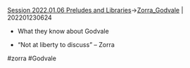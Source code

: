 ---
---

[Session 2022.01.06 Preludes and Libraries](sessions/notes_matteo_brianedit/Session%202022.01.06%20Preludes%20and%20Libraries.md)->[Zorra_Godvale](Insights/Zorra_Godvale.md) | 202201230624

-   What they know about Godvale
    
-   “Not at liberty to discuss” – Zorra

#zorra #Godvale 